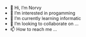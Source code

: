 - 👋 Hi, I’m Norvy
- 👀 I’m interested in progamming
- 🌱 I’m currently learning informatic
- 💞️ I’m looking to collaborate on ...
- 📫 How to reach me ...

<!---
Ivaan09/Ivaan09 is a ✨ special ✨ repository because its `README.md` (this file) appears on your GitHub profile.
You can click the Preview link to take a look at your changes.
--->
